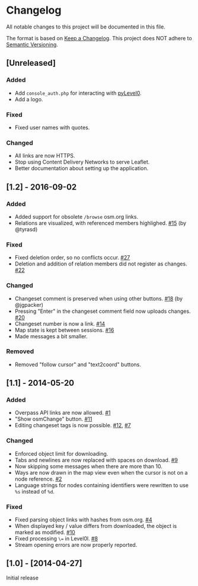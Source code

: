 # Changelog
All notable changes to this project will be documented in this file.

The format is based on [Keep a Changelog](https://keepachangelog.com/en/1.0.0/).
This project does NOT adhere to [Semantic Versioning](https://semver.org/spec/v2.0.0.html).

## [Unreleased]

### Added
- Add `console_auth.php` for interacting with [pyLevel0](https://github.com/Zverik/pyLevel0).
- Add a logo.

### Fixed
- Fixed user names with quotes.

### Changed
- All links are now HTTPS.
- Stop using Content Delivery Networks to serve Leaflet.
- Better documentation about setting up the application.

## [1.2] - 2016-09-02
### Added
- Added support for obsolete `/browse` osm.org links.
- Relations are visualized, with referenced members highlighed. [#15](https://github.com/Zverik/Level0/issues/15)  (by @tyrasd)

### Fixed
- Fixed deletion order, so no conflicts occur. [#27](https://github.com/Zverik/Level0/issues/27)
- Deletion and addition of relation members did not register as changes. [#22](https://github.com/Zverik/Level0/issues/22)

### Changed
- Changeset comment is preserved when using other buttons. [#18](https://github.com/Zverik/Level0/pull/18) (by @jgpacker)
- Pressing "Enter" in the changeset comment field now uploads changes. [#20](https://github.com/Zverik/Level0/issues/20)
- Changeset number is now a link. [#14](https://github.com/Zverik/Level0/issues/14)
- Map state is kept between sessions. [#16](https://github.com/Zverik/Level0/issues/16)
- Made messages a bit smaller.

### Removed
- Removed "follow cursor" and "text2coord" buttons.

## [1.1] - 2014-05-20
### Added
- Overpass API links are now allowed. [#1](https://github.com/Zverik/Level0/issues/1)
- "Show osmChange" button. [#11](https://github.com/Zverik/Level0/issues/11)
- Editing changeset tags is now possible. [#12](https://github.com/Zverik/Level0/issues/12), [#7](https://github.com/Zverik/Level0/issues/7)

### Changed
- Enforced object limit for downloading.
- Tabs and newlines are now replaced with spaces on download. [#9](https://github.com/Zverik/Level0/issues/9)
- Now skipping some messages when there are more than 10.
- Ways are now drawn in the map view even when the cursor is not on a node reference. [#2](https://github.com/Zverik/Level0/issues/2)
- Language strings for nodes containing identifiers were rewritten to use `%s` instead of `%d`.

### Fixed
- Fixed parsing object links with hashes from osm.org. [#4](https://github.com/Zverik/Level0/issues/4)
- When displayed key / value differs from downloaded, the object is marked as modified. [#10](https://github.com/Zverik/Level0/issues/10)
- Fixed processing `\=` in Level0l. [#8](https://github.com/Zverik/Level0/issues/8)
- Stream opening errors are now properly reported.

## [1.0] - [2014-04-27]

Initial release
